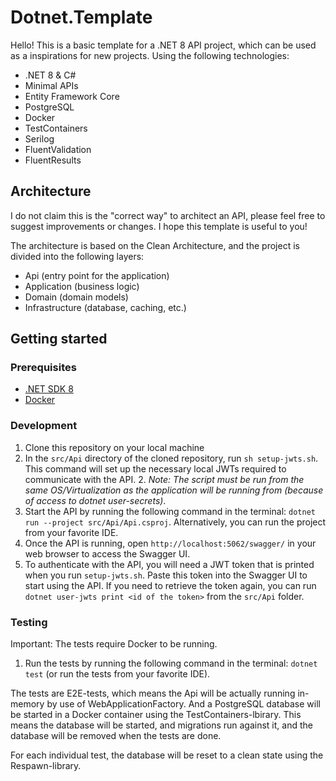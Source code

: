 # Dotnet.Template

Hello! This is a basic template for a .NET 8 API project, which can be used as a inspirations for new projects. Using the following technologies:

- .NET 8 & C#
- Minimal APIs
- Entity Framework Core
- PostgreSQL
- Docker
- TestContainers
- Serilog
- FluentValidation
- FluentResults

## Architecture

I do not claim this is the "correct way" to architect an API, please feel free to suggest improvements or changes. I hope this template is useful to you!

The architecture is based on the Clean Architecture, and the project is divided into the following layers:

- Api (entry point for the application)
- Application (business logic)
- Domain (domain models)
- Infrastructure (database, caching, etc.)

## Getting started

### Prerequisites

- [.NET SDK 8](https://dotnet.microsoft.com/en-us/download)
- [Docker](https://www.docker.com/products/docker-desktop)

### Development

1. Clone this repository on your local machine
1. In the `src/Api` directory of the cloned repository, run `sh setup-jwts.sh`. This command will set up the necessary local JWTs required to communicate with the API. 2. _Note: The script must be run from the same OS/Virtualization as the application will be running from (because of access to dotnet user-secrets)_.
1. Start the API by running the following command in the terminal: `dotnet run --project src/Api/Api.csproj`. Alternatively, you can run the project from your favorite IDE.
1. Once the API is running, open `http://localhost:5062/swagger/` in your web browser to access the Swagger UI.
1. To authenticate with the API, you will need a JWT token that is printed when you run `setup-jwts.sh`. Paste this token into the Swagger UI to start using the API. If you need to retrieve the token again, you can run `dotnet user-jwts print <id of the token>` from the `src/Api` folder.

### Testing

Important: The tests require Docker to be running.

1. Run the tests by running the following command in the terminal: `dotnet test` (or run the tests from your favorite IDE).

The tests are E2E-tests, which means the Api will be actually running in-memory by use of WebApplicationFactory. And a PostgreSQL database will be started in a Docker container using the TestContainers-lbirary. This means the database will be started, and migrations run against it, and the database will be removed when the tests are done.

For each individual test, the database will be reset to a clean state using the Respawn-library.
